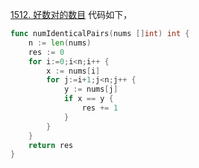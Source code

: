 [1512. 好数对的数目](https://leetcode.cn/problems/number-of-good-pairs/description/)
代码如下，
```go
func numIdenticalPairs(nums []int) int {
    n := len(nums)
    res := 0
    for i:=0;i<n;i++ {
        x := nums[i]
        for j:=i+1;j<n;j++ {
            y := nums[j]
            if x == y {
                res += 1
            }
        }
    }
    return res 
}
```